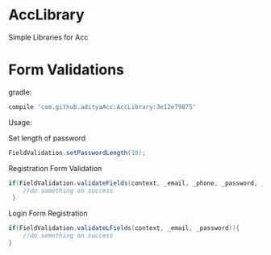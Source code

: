 # AccLibrary
Simple Libraries for Acc

# Form Validations

gradle:

```groovy
compile 'com.github.adityaAcc:AccLibrary:3e12e79875'
```
Usage:

Set length of password
```groovy
FieldValidation.setPasswordLength(10);
```
Registration Form Validation
```groovy
if(FieldValidation.validateFields(context, _email, _phone, _password, _confPass)){
    //do something on success
 }
```
Login Form Registration
```groovy
if(FieldValidation.validateLFields(context, _email, _password)){
    //do something on success
}
```
